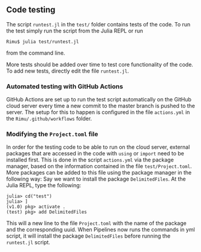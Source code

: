 ## Code testing

The script `runtest.jl` in the `test/` folder contains tests of the code. To run the test simply run the script from the Julia REPL or run
```
Rimu$ julia test/runtest.jl
```
from the command line.

More tests should be added over time to test core functionality of the code. To add new tests, directly edit the file `runtest.jl`.

### Automated testing with GitHub Actions

GitHub Actions are set up to run the test script automatically on the GitHub cloud server every time a new commit to the master branch is pushed to the server. The setup for this to happen is configured in the file
`actions.yml` in the `Rimu/.github/workflows` folder.

### Modifying the `Project.toml` file

In order for the testing code to be able to run on the cloud server, external packages that are accessed in the
code with `using` or `import` need to be installed first.
This is done in the script `actions.yml` via the package manager, based on the information contained in the file
`test/Project.toml`. More packages can be added to this file using the package manager in the following way: Say we want to install the package `DelimitedFiles`. At the Julia REPL, type the following:
```julia-repl
julia> cd("test")
julia> ]
(v1.0) pkg> activate .
(test) pkg> add DelimitedFiles
```
This will a new line to the file `Project.toml` with the name of the package and the corresponding uuid. When Pipelines now runs the commands in yml script, it will install the package `DelimitedFiles` before running the `runtest.jl` script.
